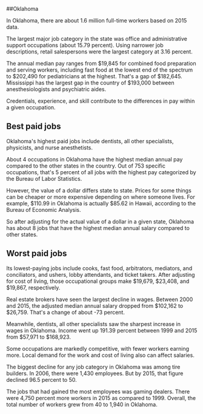 

##Oklahoma

In Oklahoma, there are about 1.6 million full-time workers based on 2015 data.

The largest major job category in the state was <span class='occ_title_em state'>office and administrative support occupations</span> (about 15.79 percent). Using narrower job descriptions, <span class='occ_title_em state'>retail salespersons</span> were the largest category at 3.16 percent.
               
The annual median pay ranges from $19,845 for <span class='occ_title_em state'>combined food preparation and serving workers, including fast food</span> at the lowest end of the spectrum to  $202,490 for <span class='occ_title_em state'>pediatricians</span> at the highest. That's a gap of $182,645. Mississippi has the largest gap in the country of $193,000 between <span class='occ_title_em state'>anesthesiologists and psychiatric aides</span>.
          
Credentials, experience, and skill contribute to the differences in pay within a given occupation.

## Best paid jobs
Oklahoma's highest paid jobs include <span class='occ_title_em state'>dentists, all other specialists, physicists</span>, and <span class='occ_title_em state'>nurse anesthetists</span>.
               
About 4 occupations in Oklahoma have the highest median annual pay compared to the other states in the country. Out of 753 specific occupations, that's 5 percent of all jobs with the highest pay categorized by the Bureau of Labor Statistics.
               
However, the value of a dollar differs state to state. Prices for some things can be cheaper or more expensive depending on where someone lives. For example, $110.99 in Oklahoma is actually $85.62 in Hawaii, according to the Bureau of Economic Analysis.
               
So after adjusting for the actual value of a dollar in a given state, Oklahoma has about 8 jobs that have the highest median annual salary compared to other states.
               
## Worst paid jobs

Its lowest-paying jobs include <span class='occ_title_em state'>cooks, fast food</span>, <span class='occ_title_em state'>arbitrators, mediators, and conciliators</span>, and <span class='occ_title_em state'>ushers, lobby attendants, and ticket takers</span>. After adjusting for cost of living, those occupational groups make $19,679,  $23,408, and  $19,867, respectively.
               
<span class='occ_title_em state'>Real estate brokers</span> have seen the largest decline in wages. Between 2000 and 2015, the adjusted median annual salary dropped from $102,162 to $26,759. That's a change of about -73 percent.
               
Meanwhile, <span class='occ_title_em state'>dentists, all other specialists</span> saw the sharpest increase in wages in Oklahoma. Income went up 191.39 percent between 1999 and 2015 from $57,971 to $168,923.

Some occupations are markedly competitive, with fewer workers earning more. Local demand for the work and cost of living also can affect salaries.

            
The biggest decline for any job category in Oklahoma was among <span class='occ_title_em state'>tire builders</span>. In 2006, there were 1,430 employees. But by 2015, that figure declined 96.5 percent to 50. 
               
The jobs that had gained the most employees was gaming dealers. There were 4,750 percent more workers in 2015 as compared to 1999. Overall, the total number of workers grew from 40 to 1,940 in Oklahoma.
